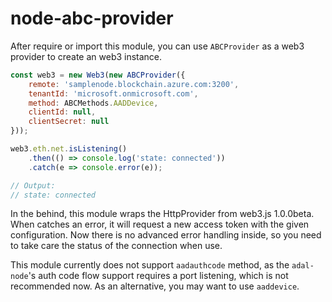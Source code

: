 # node-abc-provider

After require or import this module, you can use `ABCProvider` as a web3 provider to create an web3 instance.

```javascript
const web3 = new Web3(new ABCProvider({
    remote: 'samplenode.blockchain.azure.com:3200',
    tenantId: 'microsoft.onmicrosoft.com',
    method: ABCMethods.AADDevice,
    clientId: null,
    clientSecret: null
}));

web3.eth.net.isListening()
    .then(() => console.log('state: connected'))
    .catch(e => console.error(e));

// Output: 
// state: connected
```

In the behind, this module wraps the HttpProvider from web3.js 1.0.0beta. When catches an error, it will request a new access token with the given configuration. Now there is no advanced error handling inside, so you need to take care the status of the connection when use.

This module currently does not support `aadauthcode` method, as the `adal-node`'s auth code flow support requires a port listening, which is not recommended now. As an alternative, you may want to use `aaddevice`.